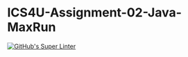 # ICS4U-Assignment-02-Java-MaxRun

[![GitHub's Super Linter](https://github.com/Malcolm-Tompkins/ICS4U-Assignment-02-Java-BlowUp/workflows/GitHub's%20Super%20Linter/badge.svg)](https://github.com/Malcolm-Tompkins/ICS4U-Assignment-02-Java-BlowUp/actions)
